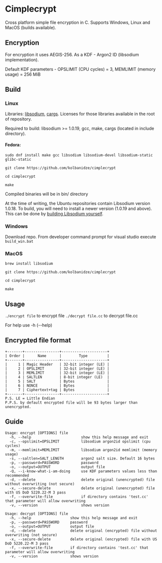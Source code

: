 # Cimplecrypt

Cross platform simple file encryption in C. Supports Windows, Linux and MacOS (builds available).

## Encryption
For encryption it uses AEGIS-256. As a KDF - Argon2 ID (libsodium implementation).

Default KDF parameters - OPSLIMIT (CPU cycles) = 3, MEMLIMIT (memory usage) = 256 MiB

## Build

### Linux

Libraries: [libsodium](https://doc.libsodium.org/), [cargs](https://github.com/likle/cargs). Licenses for those libraries available in the root of repository.

Required to build: libsodium >= 1.0.19, gcc, make, cargs (located in include directory).

#### Fedora:

`sudo dnf install make gcc libsodium libsodium-devel libsodium-static glibc-static`

`git clone https://github.com/kolbanidze/cimplecrypt`

`cd cimplecrypt`

`make`

Compiled binaries will be in bin/ directory

At the time of writing, the Ubuntu repositories contain Libsodium version 1.0.18. To build, you will need to install a newer version (1.0.19 and above). This can be done by [building Libsodium yourself](https://libsodium.gitbook.io/doc/installation#compilation-on-unix-like-systems).

### Windows

Download repo. From developer command prompt for visual studio execute `build_win.bat`

### MacOS

`brew install libsodium`

`git clone https://github.com/kolbanidze/cimplecrypt`

`cd cimplecrypt`

`make`

## Usage

`./encrypt file` to encrypt file
`./decrypt file.cc` to decrypt file.cc

For help use -h (--help)

## Encrypted file format
```
+-------+----------------+---------------------+
| Order |      Name      |        Type         |
+-------+----------------+---------------------+
|     1 | Magic Header   | 32-bit integer (LE) |
|     2 | OPSLIMIT       | 32-bit integer (LE) |
|     3 | MEMLIMIT       | 32-bit integer (LE) |
|     4 | SALTLEN        | 8-bit integer (LE)  |
|     5 | SALT           | Bytes               |
|     6 | NONCE          | Bytes               |
|     7 | Ciphertext+tag | Bytes               |
+-------+----------------+---------------------+
P.S. LE = Little Endian
P.P.S. by default encrypted file will be 93 bytes larger than unencrypted.
```

## Guide

```
Usage: encrypt [OPTIONS] file
  -h, --help                       show this help message and exit
  -c, --opslimit=OPSLIMIT          libsodium argon2id opslimit (cpu cycles)
  -m, --memlimit=MEMLIMIT          libsodium argon2id memlimit (memory usage)
  -s, --saltlen=SALT_LENGTH        argon2 salt size. Default 16 bytes
  -p, --password=PASSWORD          password
  -o, --output=OUTPUT              output file
  -Q, --i-know-what-i-am-doing     use KDF parameters values less than recommended
  -d, --delete                     delete original (unencrypted) file without overwriting (not secure)
  -x, --secure-delete              delete original (unencrypted) file with US DoD 5220.22-M 3 pass
  -f, --overwrite-file             if directory contains 'test.cc' that parameter will allow overwriting
  -v, --version                    shows version
```

```
Usage: decrypt [OPTIONS] file
  -h, --help                  show this help message and exit
  -p, --password=PASSWORD     password
  -o, --output=OUTPUT         output file
  -d, --delete                delete original (encrypted) file without overwriting (not secure)
  -x, --secure-delete         delete original (encrypted) file with US DoD 5220.22-M 3 pass
  -f, --overwrite-file        if directory contains 'test.cc' that parameter will allow overwriting
  -v, --version               shows version
```
